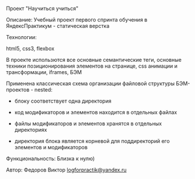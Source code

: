 Проект "Научиться учиться"

Описание:
Учебный проект первого спринта обучения в ЯндексПрактикум - статическая верстка

Технологии:

html5, css3, flexbox

В проекте использются все основные семантические теги, основные техники позиционирования
элементов на странице, css анимации и трансформации, iframes, БЭМ


Применена классическая схема организации файловой структуры БЭМ-проектов - nested:

- блоку соответствует одна директория

- код модификаторов и элементов находится в отдельных файлах

- файлы модификаторов и элементов хранятся в отдельных директориях

- директория блока является корневой для поддиректорий его элементов и модификаторов


Функциональность:
Близка к нулю)

Автор:
Федоров Виктор
logforpractik@yandex.ru


